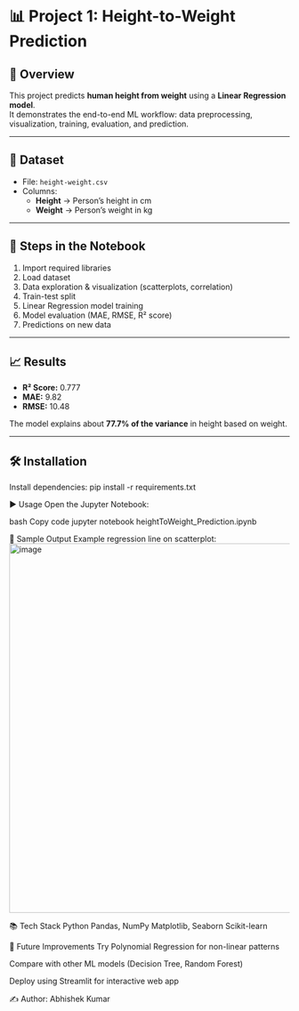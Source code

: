 # 📊 Project 1: Height-to-Weight Prediction  

## 📌 Overview  
This project predicts **human height from weight** using a **Linear Regression model**.  
It demonstrates the end-to-end ML workflow: data preprocessing, visualization, training, evaluation, and prediction.  

---

## 📂 Dataset  
- File: `height-weight.csv`  
- Columns:  
  - **Height** → Person’s height in cm  
  - **Weight** → Person’s weight in kg  

---

## 🚀 Steps in the Notebook  
1. Import required libraries  
2. Load dataset  
3. Data exploration & visualization (scatterplots, correlation)  
4. Train-test split  
5. Linear Regression model training  
6. Model evaluation (MAE, RMSE, R² score)  
7. Predictions on new data  

---

## 📈 Results  
- **R² Score:** 0.777  
- **MAE:** 9.82  
- **RMSE:** 10.48  

The model explains about **77.7% of the variance** in height based on weight.  

---

## 🛠️ Installation  
Install dependencies:
pip install -r requirements.txt

▶️ Usage
Open the Jupyter Notebook:

bash
Copy code
jupyter notebook heightToWeight_Prediction.ipynb

📸 Sample Output
Example regression line on scatterplot:
<img width="901" height="664" alt="image" src="https://github.com/user-attachments/assets/145ff971-88bd-4610-bbd9-b18c0ef8bcbe" />

📚 Tech Stack
Python
Pandas, NumPy
Matplotlib, Seaborn
Scikit-learn

📌 Future Improvements
Try Polynomial Regression for non-linear patterns

Compare with other ML models (Decision Tree, Random Forest)

Deploy using Streamlit for interactive web app

✍️ Author: Abhishek Kumar

